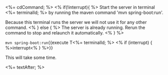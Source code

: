 <%= cdCommand; %>
<% if(!interrupt){ %>
Start the server in terminal <%= terminalId; %> by running the maven command 'mvn spring-boot:run'.

Because this terminal runs the server we will not use it for any other command.
<% } else { %>
The server is already running. Rerun the command to stop and relaunch it automatically.
<% } %> 

`mvn spring-boot:run`{{execute T<%= terminalId; %> <% if (interrupt) { %>interrupt<% } %>}}

This will take some time.

<%= textAfter; %>